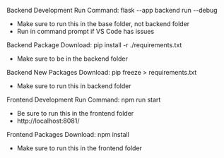 Backend Development Run Command: flask --app backend run --debug
- Make sure to run this in the base folder, not backend folder
- Run in command prompt if VS Code has issues

Backend Package Download: pip install -r ./requirements.txt
- Make sure to be in the backend folder

Backend New Packages Download: pip freeze > requirements.txt
- Make sure to run this in backend folder


Frontend Development Run Command: npm run start
- Be sure to run this in the frontend folder
- http://localhost:8081/

Frontend Packages Download: npm install
- Make sure to run this in the frontend folder